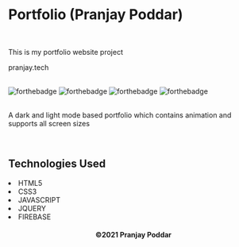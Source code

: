 <h1>Portfolio (Pranjay Poddar)</h1>
<br>
<p>This is my portfolio website project </p><a>pranjay.tech</a>
<br><br>

  ![forthebadge](https://forthebadge.com/images/badges/made-with-c.svg)
  ![forthebadge](https://forthebadge.com/images/badges/uses-brains.svg)
  ![forthebadge](https://forthebadge.com/images/badges/made-with-javascript.svg)
  ![forthebadge](https://forthebadge.com/images/badges/check-it-out.svg)
 <br><br>
 <p>A dark and light mode based portfolio which contains animation and supports all screen sizes</p>
 <br>
 <h2>Technologies Used</h2>
 <li>HTML5</li>
 <li>CSS3</li>
 <li>JAVASCRIPT</li>
 <li>JQUERY</li>
 <li>FIREBASE</li>
 
  <h4 align="center">
   ©2021 Pranjay Poddar
  </h4>

